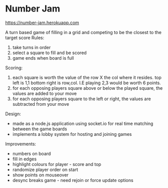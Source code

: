 # Number Jam

https://number-jam.herokuapp.com

A turn based game of filling in a grid and competing to be the closest to the target score
Rules:

1. take turns in order
2. select a square to fill and be scored
3. game ends when board is full

Scoring:

1. each square is worth the value of the row X the col where it resides. top left is 1,1 bottom right is row,col. I.E playing 2,3 would be worth 6 points.
2. for each opposing players square above or below the played square, the values are added to your move
3. for each opposing players square to the left or right, the values are subtracted from your move

Design:

* made as a node.js application using socket.io for real time matching between the game boards
* implements a lobby system for hosting and joining games

Improvements:

* numbers on board
* fill in edges
* highlight colours for player - score and top
* randomize player order on start
* show points on mouseover
* desync breaks game - need rejoin or force update options
